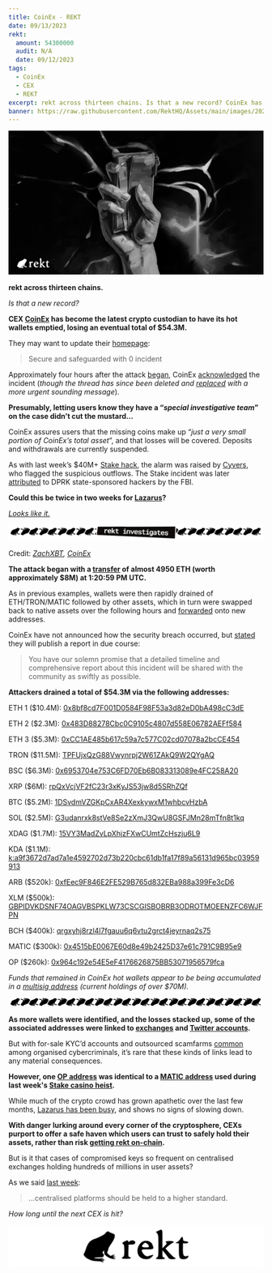 ```yaml
---
title: CoinEx - REKT
date: 09/13/2023
rekt:
  amount: 54300000
  audit: N/A
  date: 09/12/2023
tags:
  - CoinEx
  - CEX
  - REKT
excerpt: rekt across thirteen chains. Is that a new record? CoinEx has become the latest crypto custodian to have its hot wallets emptied, losing an eventual total of $54.3M. How long until the next CEX is hit?
banner: https://raw.githubusercontent.com/RektHQ/Assets/main/images/2023/01/coinex-header.png
---
```


![](https://raw.githubusercontent.com/RektHQ/Assets/main/images/2023/01/coinex-header.png)

**rekt across thirteen chains.**

_Is that a new record?_

**CEX [CoinEx](https://twitter.com/coinexcom/) has become the latest crypto custodian to have its hot wallets emptied, losing an eventual total of $54.3M.**

They may want to update their [homepage](https://www.coinex.com/en/):

>Secure and safeguarded with 0 incident

Approximately four hours after the attack [began](https://etherscan.io/tx/0xb6a07c2c591e43abc63add833aaf4d6ab47e66f05cf6b49a9dda7c2317b2d61c), CoinEx [acknowledged](https://twitter.com/coinexcom/status/1701645979798409223) the incident (_though the thread has since been deleted and [replaced](https://twitter.com/coinexcom/status/1701651414991397176) with a more urgent sounding message_).

**Presumably, letting users know they have a “_special investigative team_” on the case didn’t cut the mustard…**

CoinEx assures users that the missing coins make up “_just a very small portion of CoinEx’s total asset_”, and that losses will be covered. Deposits and withdrawals are currently suspended.

As with last week’s $40M+ [Stake hack](https://rekt.news/stake-rekt/), the alarm was raised by [Cyvers](https://twitter.com/CyversAlerts/status/1701592552351359106), who flagged the suspicious outflows. The Stake incident was later [attributed](https://www.fbi.gov/news/press-releases/fbi-identifies-lazarus-group-cyber-actors-as-responsible-for-theft-of-41-million-from-stakecom) to DPRK state-sponsored hackers by the FBI.

**Could this be twice in two weeks for [Lazarus](https://rekt.news/big-phish/)?**

_[Looks like it.](https://twitter.com/PeckShieldAlert/status/1701901745239285777)_

![](https://raw.githubusercontent.com/RektHQ/Assets/main/images/2021/09/rekt-investigates-linebreak.png)

Credit: _[ZachXBT](https://t.me/investigations/39), [CoinEx](https://twitter.com/coinexcom/status/1701788254700507362)_

**The attack began with a [transfer](https://etherscan.io/tx/0xb6a07c2c591e43abc63add833aaf4d6ab47e66f05cf6b49a9dda7c2317b2d61c) of almost 4950 ETH (worth approximately $8M) at 1:20:59 PM UTC.**

As in previous examples, wallets were then rapidly drained of ETH/TRON/MATIC followed by other assets, which in turn were swapped back to native assets over the following hours and [forwarded](https://twitter.com/BeosinAlert/status/1701832960805368171) onto new addresses.

CoinEx have not announced how the security breach occurred, but [stated](https://twitter.com/coinexcom/status/1701651414991397176) they will publish a report in due course:

>You have our solemn promise that a detailed timeline and comprehensive report about this incident will be shared with the community as swiftly as possible.

**Attackers drained a total of $54.3M via the following addresses:**

ETH 1 ($10.4M): [0x8bf8cd7F001D0584F98F53a3d82eD0bA498cC3dE](https://etherscan.io/address/0x8bf8cd7F001D0584F98F53a3d82eD0bA498cC3dE)

ETH 2 ($2.3M): [0x483D88278Cbc0C9105c4807d558E06782AEFf584](https://etherscan.io/address/0x483D88278Cbc0C9105c4807d558E06782AEFf584)

ETH 3 ($5.3M): [0xCC1AE485b617c59a7c577C02cd07078a2bcCE454](https://etherscan.io/address/0xCC1AE485b617c59a7c577C02cd07078a2bcCE454)

TRON ($11.5M): [TPFUjxQzG88Vwynrpj2W61ZAkQ9W2QYgAQ](https://tronscan.org/#/address/TPFUjxQzG88Vwynrpj2W61ZAkQ9W2QYgAQ)

BSC ($6.3M): [0x6953704e753C6FD70Eb6B083313089e4FC258A20](https://bscscan.com/address/0x6953704e753C6FD70Eb6B083313089e4FC258A20)

XRP ($6M): [rpQxVcjVF2fC23r3xKyJS53jw8d5SRhZQf](https://xrpscan.com/account/rpQxVcjVF2fC23r3xKyJS53jw8d5SRhZQf)

BTC ($5.2M): [1DSvdmVZGKpCxAR4XexkywxM1whbcvHzbA](https://www.blockchain.com/explorer/addresses/btc/1DSvdmVZGKpCxAR4XexkywxM1whbcvHzbA)

SOL ($2.5M): [G3udanrxk8stVe8Se2zXmJ3QwU8GSFJMn28mTfn8t1kq](https://solscan.io/account/G3udanrxk8stVe8Se2zXmJ3QwU8GSFJMn28mTfn8t1kq)

XDAG ($1.7M): [15VY3MadZvLpXhjzFXwCUmtZcHszju6L9](https://explorer.xdag.io/block/15VY3MadZvLpXhjzFXwCUmtZcHszju6L9)

KDA ($1.1M): [k:a9f3672d7ad7a1e4592702d73b220cbc61db1fa17f89a56131d965bc03959913](https://explorer.chainweb.com/mainnet/tx/GI4z8v-qMPb8a594CMdARfJ-83SzDTXUNYEpIv3mVqQ)

ARB ($520k): [0xfEec9F846E2FE529B765d832EBa988a399Fe3cD6](https://arbiscan.io/address/0xfEec9F846E2FE529B765d832EBa988a399Fe3cD6) 

XLM ($500k): [GBPIDVKDSNF74OAGVBSPKLW73CSCGISBOBRB3ODROTMOEENZFC6WJFPN](https://stellarchain.io/accounts/GBPIDVKDSNF74OAGVBSPKLW73CSCGISBOBRB3ODROTMOEENZFC6WJFPN)

BCH ($400k): [qrgxyhj8rzl4l7fgauu6q6vtu2grct4jeyrnaq2s75](https://blockchair.com/bitcoin-cash/address/qrgxyhj8rzl4l7fgauu6q6vtu2grct4jeyrnaq2s75)

MATIC ($300k): [0x4515bE0067E60d8e49b2425D37e61c791C9B95e9](https://polygonscan.com/address/0x4515bE0067E60d8e49b2425D37e61c791C9B95e9)

OP ($260k): [0x964c192e54E5eF4176626875BB53071956579fca](https://optimistic.etherscan.io/address/0x964c192e54E5eF4176626875BB53071956579fca)

_Funds that remained in CoinEx hot wallets appear to be being accumulated in a [multisig address](https://etherscan.io/address/0xf54635836862aad6e255e9b4fe49275fa5047e5d) (current holdings of over $70M)._

![](https://raw.githubusercontent.com/RektHQ/Assets/main/images/2021/03/rekt-linebreak.png)

**As more wallets were identified, and the losses stacked up, some of the associated addresses were linked to [exchanges](https://twitter.com/BeosinAlert/status/1701786126787485985) and [Twitter accounts](https://twitter.com/BeosinAlert/status/1701791431399281136).**

But with for-sale KYC’d accounts and outsourced scamfarms [common](https://twitter.com/tayvano_/status/1678534888079671297) among organised cybercriminals, it’s rare that these kinds of links lead to any material consequences.

**However, one [OP address](https://optimistic.etherscan.io/address/0x75497999432b8701330fb68058bd21918c02ac59) was identical to a [MATIC address](https://polygonscan.com/address/0x75497999432b8701330fb68058bd21918c02ac59) used during last week's [Stake casino heist](https://rekt.news/stake-rekt/).**

While much of the crypto crowd has grown apathetic over the last few months, [Lazarus has been busy](https://twitter.com/tayvano_/status/1701955484885098881), and shows no signs of slowing down.

**With danger lurking around every corner of the cryptosphere, CEXs purport to offer a safe haven which users can trust to safely hold their assets, rather than risk [getting rekt on-chain](https://rekt.news/leaderboard/).**

But is it that cases of compromised keys so frequent on centralised exchanges holding hundreds of millions in user assets?

As we said [last week](https://rekt.news/stake-rekt/):

>...centralised platforms should be held to a higher standard.

_How long until the next CEX is hit?_

![](https://raw.githubusercontent.com/RektHQ/Assets/main/images/2021/08/rekt-outline-conc.png)

